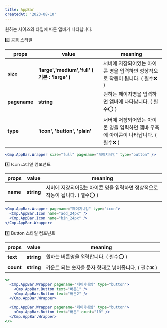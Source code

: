 ```yaml
---
title: AppBar
createdAt: '2023-08-10'
---
```


원하는 사이즈와 타입에 따른 앱바가 나타납니다.

0️⃣ 공통 스타일

| props        | value                                          | meaning                                                                              |
| ------------ | ---------------------------------------------- | ------------------------------------------------------------------------------------ |
| **size**     | **'large','medium','full' ( 기본 : 'large' )** | 서버에 저장되어있는 아이콘 명을 입력하면 정상적으로 작동이 됩니다. ( 필수❌ )        |
| **pagename** | **string**                                     | 원하는 페이지명을 입력하면 앱바에 나타납니다. ( 필수⭕ )                             |
| **type**     | **'icon', 'button', 'plain'**                  | 서버에 저장되어있는 아이콘 명을 입력하면 앱바 우측에 아이콘이 나타납니다. ( 필수❌ ) |

```jsx
<Cmp.AppBar.Wrapper size="full" pagename="페이지네임" type="button" />
```

1️⃣ Icon 스타일 컴포넌트

| props    | value      | meaning                                                                       |
| -------- | ---------- | ----------------------------------------------------------------------------- |
| **name** | **string** | 서버에 저장되어있는 아이콘 명을 입력하면 정상적으로 작동이 됩니다. ( 필수⭕ ) |

```jsx
<Cmp.AppBar.Wrapper pagename="페이지네임" type="icon">
  <Cmp.AppBar.Icon name="add_24px" />
  <Cmp.AppBar.Icon name="bin_24px" />
</Cmp.AppBar.Wrapper>
```

2️⃣ Button 스타일 컴포넌트

| props     | value      | meaning                                               |
| --------- | ---------- | ----------------------------------------------------- |
| **text**  | **string** | 원하는 버튼명을 입력합니다. ( 필수⭕ )                |
| **count** | **string** | 카운트 되는 숫자를 문자 형태로 넣어줍니다. ( 필수❌ ) |

```jsx
<>
  <Cmp.AppBar.Wrapper pagename="페이지네임" type="button">
    <Cmp.AppBar.Button text="버튼1" />
    <Cmp.AppBar.Button text="버튼2" />
  </Cmp.AppBar.Wrapper>

  <Cmp.AppBar.Wrapper pagename="페이지네임" type="button">
    <Cmp.AppBar.Button text="버튼" count="10" />
  </Cmp.AppBar.Wrapper>
</>
```
